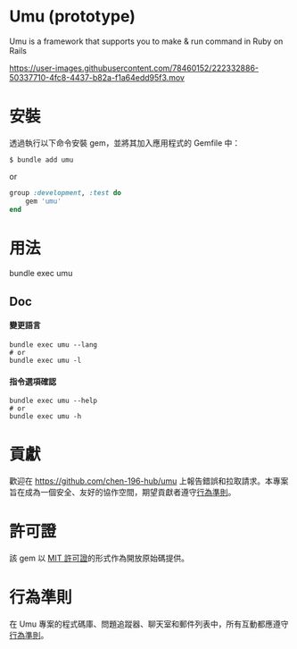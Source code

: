 

# Umu (prototype)

Umu is a framework that supports you to make & run command in Ruby on Rails



https://user-images.githubusercontent.com/78460152/222332886-50337710-4fc8-4437-b82a-f1a64edd95f3.mov



# 安裝
透過執行以下命令安裝 gem，並將其加入應用程式的 Gemfile 中：

    $ bundle add umu

or
```ruby
group :development, :test do
    gem 'umu'
end
```

# 用法
bundle exec umu

## Doc

#### 變更語言
```
bundle exec umu --lang
# or
bundle exec umu -l
```
#### 指令選項確認
```
bundle exec umu --help
# or
bundle exec umu -h
```


# 貢獻
歡迎在 https://github.com/chen-196-hub/umu 上報告錯誤和拉取請求。本專案旨在成為一個安全、友好的協作空間，期望貢獻者遵守[行為準則](https://github.com/chen-196-hub/umu/blob/main/CODE_OF_CONDUCT.md)。

# 許可證
該 gem 以 [MIT 許可證](https://opensource.org/licenses/MIT)的形式作為開放原始碼提供。

# 行為準則
在 Umu 專案的程式碼庫、問題追蹤器、聊天室和郵件列表中，所有互動都應遵守[行為準則](https://github.com/chen-196-hub/umu/blob/main/CODE_OF_CONDUCT.md)。